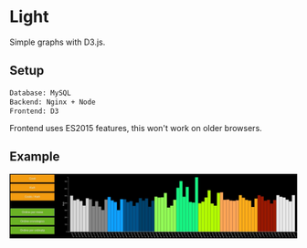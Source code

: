 # Light

Simple graphs with D3.js.

## Setup

```
Database: MySQL
Backend: Nginx + Node
Frontend: D3
```

Frontend uses ES2015 features, this won't work on older browsers.

## Example

![Example](./example.jpg)
